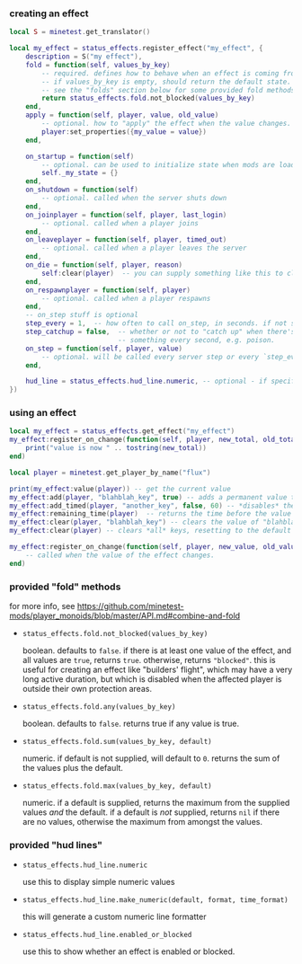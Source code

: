 ### creating an effect

```lua
local S = minetest.get_translator()

local my_effect = status_effects.register_effect("my_effect", {
    description = S("my effect"),
	fold = function(self, values_by_key)
        -- required. defines how to behave when an effect is coming from zero or more sources.
        -- if values_by_key is empty, should return the default state.
        -- see the "folds" section below for some provided fold methods
        return status_effects.fold.not_blocked(values_by_key)
    end,
    apply = function(self, player, value, old_value)
        -- optional. how to "apply" the effect when the value changes.
        player:set_properties({my_value = value})
    end,

    on_startup = function(self)
        -- optional. can be used to initialize state when mods are loaded, but before players can join
        self._my_state = {}
    end,
    on_shutdown = function(self)
        -- optional. called when the server shuts down
    end,
    on_joinplayer = function(self, player, last_login)
        -- optional. called when a player joins
    end,
    on_leaveplayer = function(self, player, timed_out)
        -- optional. called when a player leaves the server
    end,
    on_die = function(self, player, reason)
		self:clear(player)  -- you can supply something like this to clear an effect when a player dies
	end,
    on_respawnplayer = function(self, player)
        -- optional. called when a player respawns
    end,
    -- on_step stuff is optional
	step_every = 1,  -- how often to call on_step, in seconds. if not specified, on_step will be called every step.
	step_catchup = false,  -- whether or not to "catch up" when there's lag. this is useful for effects that do
                           -- something every second, e.g. poison.
    on_step = function(self, player, value)
        -- optional. will be called every server step or every `step_every` seconds
    end,

	hud_line = status_effects.hud_line.numeric, -- optional - if specified, what is shown when the effects hud is enabled.
})
```

### using an effect

```lua
local my_effect = status_effects.get_effect("my_effect")
my_effect:register_on_change(function(self, player, new_total, old_total)
    print("value is now " .. tostring(new_total))
end)

local player = minetest.get_player_by_name("flux")

print(my_effect:value(player)) -- get the current value
my_effect:add(player, "blahblah_key", true) -- adds a permanent value that enables the effect
my_effect:add_timed(player, "another_key", false, 60) -- *disables* the effect for 60 seconds
my_effect:remaining_time(player)  -- returns the time before the value will change, and current value
my_effect:clear(player, "blahblah_key") -- clears the value of "blahblah_key". can also be used to clear timed keys.
my_effect:clear(player) -- clears *all* keys, resetting to the default value

my_effect:register_on_change(function(self, player, new_value, old_value)
    -- called when the value of the effect changes.
end)
```

### provided "fold" methods

for more info, see https://github.com/minetest-mods/player_monoids/blob/master/API.md#combine-and-fold

* `status_effects.fold.not_blocked(values_by_key)`

  boolean. defaults to `false`. if there is at least one value of the effect, and all values are `true`, returns `true`.
  otherwise, returns `"blocked"`. this is useful for creating an effect like "builders' flight", which may have
  a very long active duration, but which is disabled when the affected player is outside their own protection areas.

* `status_effects.fold.any(values_by_key)`

  boolean. defaults to `false`. returns true if any value is true.

* `status_effects.fold.sum(values_by_key, default)`

  numeric. if default is not supplied, will default to `0`. returns the sum of the values plus the default.

* `status_effects.fold.max(values_by_key, default)`

  numeric. if a default is supplied, returns the maximum from the supplied values *and* the default.
  if a default is *not* supplied, returns `nil` if there are no values, otherwise the maximum from amongst the values.

### provided "hud lines"

* `status_effects.hud_line.numeric`

  use this to display simple numeric values

* `status_effects.hud_line.make_numeric(default, format, time_format)`

  this will generate a custom numeric line formatter

* `status_effects.hud_line.enabled_or_blocked`

  use this to show whether an effect is enabled or blocked.
